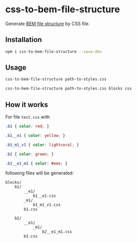 # css-to-bem-file-structure

Generate [BEM file structure](https://en.bem.info/methodology/filestructure/) by CSS file.

## Installation

```sh
npm i css-to-bem-file-structure --save-dev
```

## Usage

```sh
css-to-bem-file-structure path-to-styles.css
```

```sh
css-to-bem-file-structure path-to-styles.css blocks css
```

## How it works

For file `test.css` with

```css
.b1 { color: red; }

.b1__e1 { color: yellow; }

.b1_m1_v1 { color: lightcoral; }

.b2 { color: green; }

.b2__e1_m1 { color: #eee; }
```

following files will be generated:

```
blocks/
    b1/
        __e1/
            b1__e1.css
        _m1/
            b1_m1_v1.css
        b1.css

    b2/
        __e1/
            _m1/
                b2__e1_m1.css
        b2.css
```
